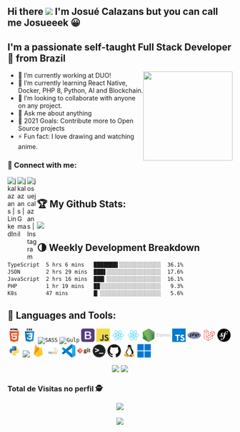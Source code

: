 ## Hi there <img src="https://media.giphy.com/media/hvRJCLFzcasrR4ia7z/giphy.gif" width="25px"> I'm Josué Calazans but you can call me Josueeek 😀


## I'm a passionate self-taught Full Stack Developer 🚀 from Brazil


<a href="#"><img align="right" src="https://github.com/josuejcalazans/josuejcalazans/blob/master/images/banner.gif" width="200 " height="200" /></a>

- 🔭 I’m currently working at DUO!
- 🌱 I’m currently learning React Native, Docker, PHP 8, Python, AI and Blockchain.
- 👯 I’m looking to collaborate with anyone on any project.
- 💬 Ask me about anything
- 🥅 2021 Goals: Contribute more to Open Source projects
- ⚡ Fun fact: I love drawing and watching anime.



### :email: Connect with me: 

 <a href="https://linkedin.com/in/josue-calazans" target="_blank" rel="noopener noreferrer"> <img  align="left" alt="jkalazans | LinkedIn" width="22px" src="https://cdn.jsdelivr.net/npm/simple-icons@v3/icons/linkedin.svg"></a>
 <a href="mailto:josue.calazans07@gmail.com" target="_blank" rel="noopener noreferrer"> <img  align="left" alt="jkalazans | Gmail" width="22px" src="https://cdn.jsdelivr.net/npm/simple-icons@v3/icons/gmail.svg"></a>
 <a href="https://instagram.com/josuejcalazans" target="_blank" rel="noopener noreferrer"> <img  align="left" alt="josuejcalazans | Instagram" width="22px" src="https://cdn.jsdelivr.net/npm/simple-icons@v3/icons/instagram.svg"></a>   

<br />

## :trophy: My Github Stats:

 

<a href="https://github.com/josuejcalazans">
  <img align="center" src="https://github-readme-stats.vercel.app/api/top-langs/?username=josuejcalazans&theme=tokyonight&hide_langs_below=1" />
</a>

## 🌗 Weekly Development Breakdown

```text
TypeScript  5 hrs 6 mins   ███████▌░░░░░░░░░░░░░  36.1%
JSON        2 hrs 29 mins  ███▋░░░░░░░░░░░░░░░░░  17.6%
JavaScript  2 hrs 16 mins  ███▎░░░░░░░░░░░░░░░░░  16.1%
PHP         1 hr 19 mins   █▉░░░░░░░░░░░░░░░░░░░   9.3%
K8s         47 mins        █▏░░░░░░░░░░░░░░░░░░░   5.6%
```


## 🧰 **Languages and Tools:**  


<code><img title="HTML5" height="30" src="https://raw.githubusercontent.com/github/explore/80688e429a7d4ef2fca1e82350fe8e3517d3494d/topics/html/html.png"></code>
<code><img title="CSS3" height="30" src="https://raw.githubusercontent.com/github/explore/80688e429a7d4ef2fca1e82350fe8e3517d3494d/topics/css/css.png"></code>
<code><img title="SASS" height="30" src="https://github.com/zumrudu-anka/zumrudu-anka/blob/master/images/sass.svg"></code>
<code><img title="Gulp" height="30" src="https://github.com/zumrudu-anka/zumrudu-anka/blob/master/images/gulp.svg"></code>
<code><img title="Bootstrap" height="30" src="https://raw.githubusercontent.com/github/explore/80688e429a7d4ef2fca1e82350fe8e3517d3494d/topics/bootstrap/bootstrap.png"></code>
<code><img title="Javascript" height="30" src="https://raw.githubusercontent.com/github/explore/80688e429a7d4ef2fca1e82350fe8e3517d3494d/topics/javascript/javascript.png"></code>
<code><img height="30" src="https://raw.githubusercontent.com/github/explore/80688e429a7d4ef2fca1e82350fe8e3517d3494d/topics/react/react.png"></code>
<code><img height="30" src="https://raw.githubusercontent.com/github/explore/80688e429a7d4ef2fca1e82350fe8e3517d3494d/topics/react-native/react-native.png"></code>
<code><img height="30" src="https://raw.githubusercontent.com/github/explore/80688e429a7d4ef2fca1e82350fe8e3517d3494d/topics/nodejs/nodejs.png"></code>
<code><img height="30" src="https://raw.githubusercontent.com/github/explore/80688e429a7d4ef2fca1e82350fe8e3517d3494d/topics/express/express.png"></code>
<code><img height="30" src="https://raw.githubusercontent.com/github/explore/80688e429a7d4ef2fca1e82350fe8e3517d3494d/topics/typescript/typescript.png"></code>
<code><img height="30" src="https://raw.githubusercontent.com/github/explore/80688e429a7d4ef2fca1e82350fe8e3517d3494d/topics/php/php.png"></code>
<code><img height="30" src="https://raw.githubusercontent.com/github/explore/80688e429a7d4ef2fca1e82350fe8e3517d3494d/topics/laravel/laravel.png"></code>
<code><img height="30" src="https://raw.githubusercontent.com/github/explore/80688e429a7d4ef2fca1e82350fe8e3517d3494d/topics/symfony/symfony.png"></code>
<code><img height="30" src="https://raw.githubusercontent.com/github/explore/80688e429a7d4ef2fca1e82350fe8e3517d3494d/topics/python/python.png"></code>
<code><img height="30" src="https://cdn.iconscout.com/icon/free/png-512/aws-1869025-1583149.png"></code>
<code><img height="30" src="https://raw.githubusercontent.com/github/explore/80688e429a7d4ef2fca1e82350fe8e3517d3494d/topics/firebase/firebase.png"></code>
<code><img height="30" src="https://raw.githubusercontent.com/github/explore/80688e429a7d4ef2fca1e82350fe8e3517d3494d/topics/mysql/mysql.png"></code>
<code><img height="30" src="https://raw.githubusercontent.com/github/explore/80688e429a7d4ef2fca1e82350fe8e3517d3494d/topics/visual-studio-code/visual-studio-code.png"></code>
<code><img height="30" src="https://raw.githubusercontent.com/github/explore/80688e429a7d4ef2fca1e82350fe8e3517d3494d/topics/git/git.png"></code>
<code><img height="30" src="https://raw.githubusercontent.com/github/explore/80688e429a7d4ef2fca1e82350fe8e3517d3494d/topics/terminal/terminal.png"></code>
<code><img height="30" src="https://raw.githubusercontent.com/github/explore/78df643247d429f6cc873026c0622819ad797942/topics/github/github.png"></code>
<code><img height="30" src="https://raw.githubusercontent.com/github/explore/80688e429a7d4ef2fca1e82350fe8e3517d3494d/topics/linux/linux.png"></code>
<code><img height="30" src="https://raw.githubusercontent.com/github/explore/80688e429a7d4ef2fca1e82350fe8e3517d3494d/topics/windows/windows.png"></code>
<br />


<div align='center'>
  <img height="180em" src="https://github-readme-stats.vercel.app/api?username=jjunior96&show_icons=true&theme=blue-green&include_all_commits=true&count_private=true"/>
  <img height="180em" src="https://github-readme-stats.vercel.app/api/top-langs/?username=jjunior96&layout=compact&langs_count=7&theme=blue-green"/>
</div>

### Total de Visitas no perfil :detective: <br>

 <p align="center"> 
   <img alingn="center" src="https://profile-counter.glitch.me/josuejcalazans
/count.svg" />
 </p>
 
  <div align='center'>
<a height="150em" href="http://www.github.com/josuejcalazans
"><img src="https://github-readme-streak-stats.herokuapp.com/?user=josuejcalazans
&stroke=2ea043&background=171717&ring=3382ed&fire=3382ed&currStreakNum=0bd967&currStreakLabel=3382ed&sideNums=0bd967&sideLabels=3382ed&dates=0bd967&hide_border=true" /></a>
</div>
